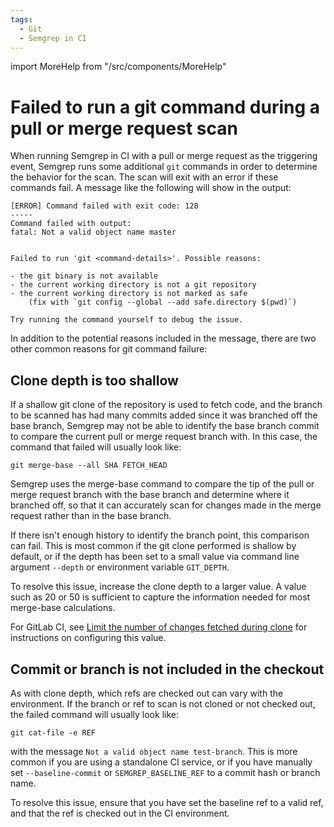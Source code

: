 ```yaml
---
tags:
  - Git
  - Semgrep in CI
---
```


import MoreHelp from "/src/components/MoreHelp"

# Failed to run a git command during a pull or merge request scan

When running Semgrep in CI with a pull or merge request as the triggering event, Semgrep runs some additional `git` commands in order to determine the behavior for the scan. The scan will exit with an error if these commands fail. A message like the following will show in the output:

```
[ERROR] Command failed with exit code: 128
-----
Command failed with output:
fatal: Not a valid object name master


Failed to run 'git <command-details>'. Possible reasons:

- the git binary is not available
- the current working directory is not a git repository
- the current working directory is not marked as safe
    (fix with `git config --global --add safe.directory $(pwd)`)

Try running the command yourself to debug the issue.
```

In addition to the potential reasons included in the message, there are two other common reasons for git command failure:

## Clone depth is too shallow

If a shallow git clone of the repository is used to fetch code, and the branch to be scanned has had many commits added since it was branched off the base branch, Semgrep may not be able to identify the base branch commit to compare the current pull or merge request branch with. In this case, the command that failed will usually look like:

`git merge-base --all SHA FETCH_HEAD`

Semgrep uses the merge-base command to compare the tip of the pull or merge request branch with the base branch and determine where it branched off, so that it can accurately scan for changes made in the merge request rather than in the base branch. 

If there isn't enough history to identify the branch point, this comparison can fail. This is most common if the git clone performed is shallow by default, or if the depth has been set to a small value via command line argument `--depth` or environment variable `GIT_DEPTH`.

To resolve this issue, increase the clone depth to a larger value. A value such as 20 or 50 is sufficient to capture the information needed for most merge-base calculations.

For GitLab CI, see [Limit the number of changes fetched during clone](https://docs.gitlab.com/ee/ci/pipelines/settings.html#limit-the-number-of-changes-fetched-during-clone) for instructions on configuring this value.

## Commit or branch is not included in the checkout

As with clone depth, which refs are checked out can vary with the environment. If the branch or ref to scan is not cloned or not checked out, the failed command will usually look like:

`git cat-file -e REF`

with the message `Not a valid object name test-branch`. This is more common if you are using a standalone CI service, or if you have manually set `--baseline-commit` or `SEMGREP_BASELINE_REF` to a commit hash or branch name.

To resolve this issue, ensure that you have set the baseline ref to a valid ref, and that the ref is checked out in the CI environment.

<MoreHelp />


